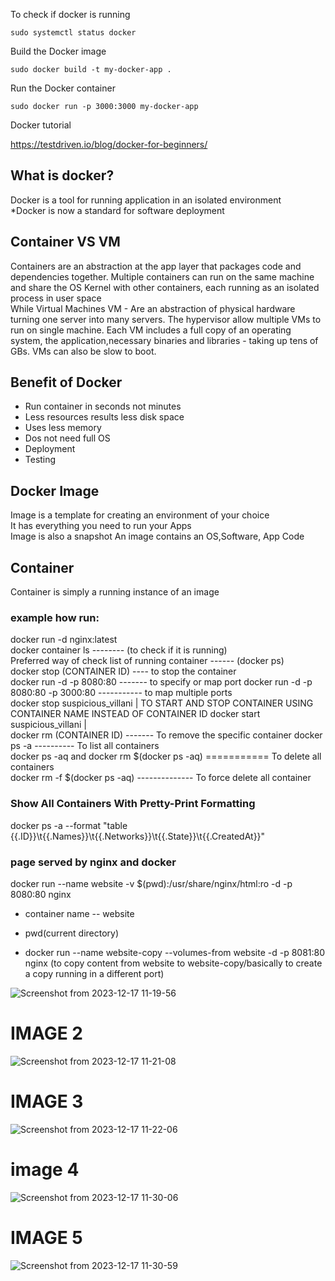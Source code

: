 To check if docker is running   
```
sudo systemctl status docker   
``` 
Build the Docker image   
```
sudo docker build -t my-docker-app .   
```
Run the Docker container   
```
sudo docker run -p 3000:3000 my-docker-app   
```

Docker tutorial   

https://testdriven.io/blog/docker-for-beginners/

## What is docker?   
Docker is a tool for running application in an isolated environment   
*Docker is now a standard for software deployment 
## Container VS VM  
Containers are an abstraction at the app layer that packages code and dependencies together. Multiple containers can run on the same machine and share the OS Kernel with other containers, each running as an isolated process in user space   
 While Virtual Machines VM - Are an abstraction of physical hardware turning one server into many servers. The hypervisor allow multiple VMs to run on single machine. Each VM includes a full copy of an operating system, the application,necessary binaries and libraries - taking up tens of GBs. VMs can also be slow to boot.

 ## Benefit of Docker  
 * Run container in seconds not minutes  
 * Less resources results less disk space  
 * Uses less memory  
 * Dos not need full OS   
 * Deployment  
 * Testing   

 ## Docker Image  
 Image is a template for creating an environment of your choice  
 It has everything you need to run your Apps  
 Image is also a snapshot
 An image contains an OS,Software, App Code   

 ## Container  
 Container is simply a running instance of an image  
 ### example how run:  
 docker run -d nginx:latest  
 docker container ls -------- (to check if it is running)  
 Preferred way of check list of running container ------ (docker ps)   
 docker stop (CONTAINER ID)   ---- to stop the container  
 docker run -d -p 8080:80    ------- to specify or map port
 docker run -d -p 8080:80 -p 3000:80 ----------- to map multiple ports   
 docker stop suspicious_villani    | TO START AND STOP CONTAINER USING CONTAINER NAME INSTEAD OF CONTAINER ID
 docker start suspicious_villani   |    
 docker rm (CONTAINER ID) ------- To remove the specific container
 docker ps -a ---------- To list all containers  
 docker ps -aq and docker rm $(docker ps -aq) =========== To delete all containers   
 docker rm -f $(docker ps -aq)  -------------- To force delete all container   

 ### Show All Containers With Pretty-Print Formatting   
 docker ps -a --format "table {{.ID}}\t{{.Names}}\t{{.Networks}}\t{{.State}}\t{{.CreatedAt}}"


 ### page served by nginx and docker
  docker run --name website -v $(pwd):/usr/share/nginx/html:ro -d -p 8080:80 nginx   
  * container name -- website
  * pwd(current directory)   

  * docker run --name website-copy --volumes-from website -d -p 8081:80 nginx  (to copy content from website to website-copy/basically to create a copy running in a different port)

![Screenshot from 2023-12-17 11-19-56](https://github.com/rodgersxy/JavaScript/assets/47353893/8f7e7876-d8fc-4d94-b739-007f1e0aab6b)

# IMAGE 2
![Screenshot from 2023-12-17 11-21-08](https://github.com/rodgersxy/JavaScript/assets/47353893/271be165-86bd-4684-bdab-c6e150c21695)

# IMAGE 3   
![Screenshot from 2023-12-17 11-22-06](https://github.com/rodgersxy/JavaScript/assets/47353893/0ee9d0f8-b681-4caf-9110-d98af79974b5)

# image 4  
![Screenshot from 2023-12-17 11-30-06](https://github.com/rodgersxy/JavaScript/assets/47353893/b08756f7-b972-4f14-b3f8-a9d2d199aa73)

# IMAGE 5  
![Screenshot from 2023-12-17 11-30-59](https://github.com/rodgersxy/JavaScript/assets/47353893/0384cb55-e3c4-4450-ac30-386e1257b1b6)





